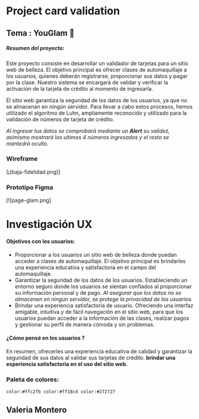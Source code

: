 # Project card validation 

## Tema : YouGlam 💄 

##### Resumen del proyecto:
 Este proyecto consiste en desarrollar un validador de tarjetas para un sitio web de belleza. El objetivo principal es ofrecer clases de automaquillaje a los usuarios, quienes deberán registrarse, proporcionar sus datos y pagar por la clase. Nuestro sistema se encargará de validar y verificar la activación de la tarjeta de crédito al momento de ingresarla.

El sitio web garantiza la seguridad de los datos de los usuarios, ya que no se almacenan en ningún servidor. Para llevar a cabo estos procesos, hemos utilizado el algoritmo de Luhn, ampliamente reconocido y utilizado para la validación de números de tarjeta de crédito.

*Al ingresar tus datos se comprobará mediante un  **Alert** su validez, asimismo mostrará los ultimos 4 números ingresados y el resto se mantedrá oculto.*



### Wireframe
[¡(baja-fidelidad.png)]


### Prototipo Figma
[![page-glam.png]



# Investigación UX 

####  Objetivos con los usuarios:
- Proporcionar a los usuarios un sitio web de belleza donde puedan acceder a clases de automaquillaje. El objetivo principal es brindarles una experiencia educativa y satisfactoria en el campo del automaquillaje.
- Garantizar la seguridad de los datos de los usuarios. Estableciendo un entorno seguro donde los usuarios se sientan confiados al proporcionar su información personal y de pago. *Al asegurar que los datos no se almacenen en ningún servidor, se protege la privacidad de los usuarios.*
- Brindar una experiencia satisfactoria de usuario. Ofreciendo una interfaz amigable, intuitiva y de fácil navegación en el sitio web, para que los usuarios puedan acceder a la información de las clases, realizar pagos y gestionar su perfil de manera cómoda y sin problemas.

####  ¿Cómo pensé en los usuarios ?
En resumen, ofrecerles una experiencia educativa de calidad y garantizar la seguridad de sus datos al validar sus tarjetas de crédito.
**brindar una experiencia satisfactoria en el uso del sitio web.**



### Paleta de colores: 
`color:#ffc2fb
 color:#ff18cd
 color:#272727`

## Valeria Montero 







 